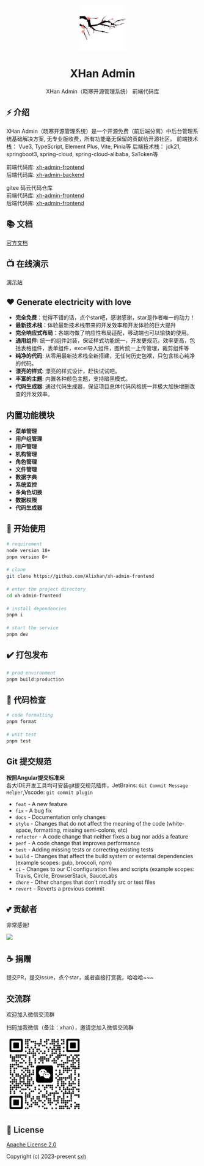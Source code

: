 <div align="center">
  <img alt="XHan Admin" width="120" height="120" src="public/favicon.svg">
  <h1>XHan Admin</h1>
  XHan Admin（晓寒开源管理系统） 前端代码库
</div>

## ⚡ 介绍

XHan Admin（晓寒开源管理系统）是一个开源免费（前后端分离）中后台管理系统基础解决方案, 无专业版收费，所有功能毫无保留的贡献给开源社区。
前端技术栈： Vue3, TypeScript, Element Plus, Vite, Pinia等
后端技术栈： jdk21, springboot3, spring-cloud, spring-cloud-alibaba, SaToken等

前端代码库: [xh-admin-frontend](https://github.com/Alixhan/xh-admin-frontend)<br>
后端代码库: [xh-admin-backend](https://github.com/Alixhan/xh-admin-backend)

gitee 码云代码仓库<br>
前端代码库: [xh-admin-frontend](https://gitee.com/sun-xiaohan/xh-admin-frontend)<br>
后端代码库: [xh-admin-frontend](https://gitee.com/sun-xiaohan/xh-admin-backend)

## 📚 文档

[官方文档](http://www.xhansky.cn)

## 📺 在线演示

[演示站](http://demo.xhansky.cn)

## ❤️ Generate electricity with love

- **完全免费**：觉得不错的话，点个star吧，感谢感谢，star是作者唯一的动力！
- **最新技术栈**：体验最新技术栈带来的开发效率和开发体验的巨大提升
- **完全响应式布局**：各端均做了响应性布局适配，移动端也可以愉快的使用。
- **通用组件**: 统一的组件封装，保证样式功能统一，开发更规范，效率更高，包括表格组件，表单组件，excel导入组件，图片统一上传管理，裁剪组件等
- **纯净的代码**: 从零用最新技术栈全新搭建，无任何历史包袱，只包含核心纯净的代码。
- **漂亮的样式**: 漂亮的样式设计，赶快试试吧。
- **丰富的主题**: 内置各种颜色主题，支持暗黑模式。
- **代码生成器**: 通过代码生成器，保证项目总体代码风格统一并极大加快增删改查的开发效率。

## 内置功能模块
- **菜单管理**
- **用户组管理**
- **用户管理**
- **机构管理**
- **角色管理**
- **文件管理**
- **数据字典**
- **系统监控**
- **多角色切换**
- **数据权限**
- **代码生成器**

## 🚀 开始使用

```bash
# requirement
node version 18+
pnpm version 8+

# clone
git clone https://github.com/Alixhan/xh-admin-frontend

# enter the project directory
cd xh-admin-frontend

# install dependencies
pnpm i

# start the service
pnpm dev
```

## ✔️ 打包发布

```bash
# prod environment
pnpm build:production
```

## 🔧 代码检查

```bash
# code formatting
pnpm format

# unit test
pnpm test
```

## Git 提交规范

**按照Angular提交标准来**<br>
各大IDE开发工具均可安装git提交规范插件，JetBrains: `Git Commit Message Helper`,Vscode: `git commit plugin`

* `feat` - A new feature
* `fix` - A bug fix
* `docs` - Documentation only changes
* `style` - Changes that do not affect the meaning of the code (white-space, formatting, missing semi-colons, etc)
* `refactor` - A code change that neither fixes a bug nor adds a feature
* `perf` - A code change that improves performance
* `test` - Adding missing tests or correcting existing tests
* `build` - Changes that affect the build system or external dependencies (example scopes: gulp, broccoli, npm)
* `ci` - Changes to our Cl configuration files and scripts (example scopes: Travis, Circle, BrowserStack, SauceLabs
* `chore` - Other changes that don't modify src or test files
* `revert` - Reverts a previous commit

## 💕 贡献者

非常感谢!

<a href="https://github.com/Alixhan/xh-admin-frontend/graphs/contributors">
  <img src="https://contrib.rocks/image?repo=Alixhan/xh-admin-frontend" />
</a>

## ☕ 捐赠

提交PR，提交issue，点个star，或者直接打赏我，哈哈哈~~~

## 交流群
欢迎加入微信交流群

扫码加我微信（备注：xhan），邀请您加入微信交流群

<img src="docs/public/image/wechat.png" width=200 />

## 📄 License

[Apache License 2.0](./LICENSE)

Copyright (c) 2023-present [sxh](https://github.com/Alixhan)
